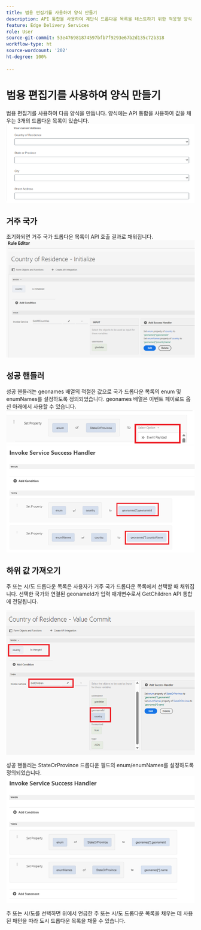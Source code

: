 ```yaml
---
title: 범용 편집기를 사용하여 양식 만들기
description: API 통합을 사용하여 계단식 드롭다운 목록을 테스트하기 위한 적응형 양식 만들기
feature: Edge Delivery Services
role: User
source-git-commit: 53e476981874597bfb7f9293e67b2d135c72b318
workflow-type: ht
source-wordcount: '202'
ht-degree: 100%

---
```


# 범용 편집기를 사용하여 양식 만들기

범용 편집기를 사용하여 다음 양식을 만듭니다. 양식에는 API 통합을 사용하여 값을 채우는 3개의 드롭다운 목록이 있습니다.
![적응형 양식](assets/address-form.png)

## 거주 국가

초기화되면 거주 국가 드롭다운 목록이 API 호출 결과로 채워집니다.
![initialize-event](assets/initialize-event.png)

## 성공 핸들러

성공 핸들러는 geonames 배열의 적절한 값으로 국가 드롭다운 목록의 enum 및 enumNames를 설정하도록 정의되었습니다. geonames 배열은 이벤트 페이로드 옵션 아래에서 사용할 수 있습니다.
![event-payload](assets/event-payload.png)
![success-handler](assets/success-handler.png)

## 하위 값 가져오기

주 또는 시/도 드롭다운 목록은 사용자가 거주 국가 드롭다운 목록에서 선택할 때 채워집니다. 선택한 국가와 연결된 geonameId가 입력 매개변수로서 GetChildren API 통합에 전달됩니다.

![get-children](assets/invoke-service-get-children.png)

성공 핸들러는 StateOrProvince 드롭다운 필드의 enum/enumNames를 설정하도록 정의되었습니다.
![get-children-success-handler](assets/child-success-handler.png)

주 또는 시/도를 선택하면 위에서 언급한 주 또는 시/도 드롭다운 목록을 채우는 데 사용된 패턴을 따라 도시 드롭다운 목록을 채울 수 있습니다.